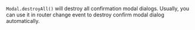 `Modal.destroyAll()` will destroy all confirmation modal dialogs. Usually, you can use it in router change event to destroy confirm modal dialog automatically.